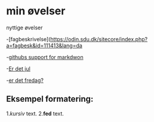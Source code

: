 # min øvelser

nyttige øvelser

-[fagbeskrivelse](https://odin.sdu.dk/sitecore/index.php?a=fagbesk&id=111413&lang=da

-[githubs support for markdwon](https://docs.github.com/en/get-started/writing-on-github/getting-started-with-writing-and-formatting-on-github/basic-writing-and-formatting-syntax)

-[Er det jul](https://isitchristmas.com)

-[er det fredag?](https://erdetfredag.dk)


## Eksempel formatering:


1.*kursiv* text.
2.**fed** text.



